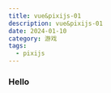```yaml
---
title: vue&pixijs-01
description: vue&pixijs-01
date: 2024-01-10
category: 游戏
tags:
  - pixijs
---
```


### Hello
